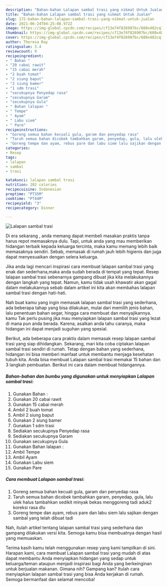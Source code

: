 ```yaml
---
description: "Bahan-bahan Lalapan sambal trasi yang nikmat Untuk Jualan"
title: "Bahan-bahan Lalapan sambal trasi yang nikmat Untuk Jualan"
slug: 172-bahan-bahan-lalapan-sambal-trasi-yang-nikmat-untuk-jualan
date: 2021-06-24T04:25:08.972Z
image: https://img-global.cpcdn.com/recipes/cf13e74f826907bc/680x482cq70/lalapan-sambal-trasi-foto-resep-utama.jpg
thumbnail: https://img-global.cpcdn.com/recipes/cf13e74f826907bc/680x482cq70/lalapan-sambal-trasi-foto-resep-utama.jpg
cover: https://img-global.cpcdn.com/recipes/cf13e74f826907bc/680x482cq70/lalapan-sambal-trasi-foto-resep-utama.jpg
author: Theresa Ray
ratingvalue: 3.4
reviewcount: 9
recipeingredient:
- " Bahan "
- "20 cabai rawit"
- "15 cabai merah"
- "2 buah tomat"
- "2 siung baput"
- "2 siung bamer"
- "1 sdm trasi"
- "secukupnya Penyedap rasa"
- "secukupnya Garam"
- "secukupnya Gula"
- " Bahan lalapan "
- " Tempe"
- " Ayam"
- " Labu siem"
- " Pare"
recipeinstructions:
- "Goreng semua bahan kecuali gula, garam dan penyedap rasa"
- "Taruh semua bahan dicobek tambahkan garam, penyedap, gula, lalu ulek halus tambahkan sedikit minyak bekas menggoreng tadi aduk2 koreksi rasa dlu"
- "Goreng tempe dan ayam, rebus pare dan labu siem lalu sajikan dengan sambal yang telah dibuat tadi"
categories:
- Resep
tags:
- lalapan
- sambal
- trasi

katakunci: lalapan sambal trasi 
nutrition: 202 calories
recipecuisine: Indonesian
preptime: "PT35M"
cooktime: "PT44M"
recipeyield: "3"
recipecategory: Dinner

---
```



![Lalapan sambal trasi](https://img-global.cpcdn.com/recipes/cf13e74f826907bc/680x482cq70/lalapan-sambal-trasi-foto-resep-utama.jpg)

Di era  sekarang , anda memang dapat membeli masakan praktis tanpa harus repot memasaknya dulu. Tapi, untuk anda yang mau memberikan hidangan terbaik kepada keluarga tercinta, maka kamu memang lebih baik memasaknya sendiri. Sebab, memasak di rumah jauh lebih higienis dan juga dapat menyesuaikan dengan selera keluarga.

Jika anda lagi mencari inspirasi cara membuat lalapan sambal trasi yang enak dan sederhana,maka anda sudah berada di tempat yang tepat. Resep lalapan sambal trasi  sebenarnya gampang dibuat jika kita melakukannya dengan langkah yang tepat. Namun, kamu tidak usah khawatir akan gagal dalam melakukannya 
sebab dalam artikel ini kita akan membahas lalapan sambal trasi dengan hati-hati.  



Nah buat kamu yang ingin memasak lalapan sambal trasi yang sederhana, ada beberapa tahap yang bisa dilakukan, mulai dari memilih jenis bahan, lalu penentuan bahan segar, hingga cara membuat dan menyajikannya. kamu Tak perlu pusing jika mau menyiapkan lalapan sambal trasi yang lezat di mana pun anda berada. Karena, asalkan anda  tahu caranya, maka hidangan ini dapat menjadi suguhan yang spesial.

Berikut, ada beberapa cara praktis  dalam memasak resep lalapan sambal trasi yang siap dihidangkan. Sekarang, mari kita coba ciptakan lalapan sambal trasi sendiri di rumah. Tetap dengan bahan yang sederhana, hidangan ini bisa memberi manfaat untuk membantu menjaga kesehatan tubuh kita. Anda bisa membuat Lalapan sambal trasi memakai 15 bahan dan 3 langkah pembuatan. Berikut ini cara dalam membuat hidangannya.

<!--inarticleads1-->

##### Bahan-bahan dan bumbu yang digunakan untuk menyiapkan Lalapan sambal trasi:

1. Gunakan  Bahan :
1. Gunakan 20 cabai rawit
1. Gunakan 15 cabai merah
1. Ambil 2 buah tomat
1. Ambil 2 siung baput
1. Gunakan 2 siung bamer
1. Gunakan 1 sdm trasi
1. Sediakan secukupnya Penyedap rasa
1. Sediakan secukupnya Garam
1. Gunakan secukupnya Gula
1. Gunakan  Bahan lalapan :
1. Ambil  Tempe
1. Ambil  Ayam
1. Gunakan  Labu siem
1. Gunakan  Pare




<!--inarticleads2-->

##### Cara membuat Lalapan sambal trasi:

1. Goreng semua bahan kecuali gula, garam dan penyedap rasa
1. Taruh semua bahan dicobek tambahkan garam, penyedap, gula, lalu ulek halus tambahkan sedikit minyak bekas menggoreng tadi aduk2 koreksi rasa dlu
1. Goreng tempe dan ayam, rebus pare dan labu siem lalu sajikan dengan sambal yang telah dibuat tadi




Nah, itulah artikel tentang  lalapan sambal trasi  yang sederhana dan gampang dilakukan versi kita. Semoga kamu bisa membuatnya dengan hasil yang memuaskan. 

Terima kasih kamu telah menggunakan resep yang kami tampilkan di sini. Harapan kami, cara membuat  Lalapan sambal trasi yang mudah di atas dapat membantu Anda menyiapkan hidangan yang sedap untuk keluarga/teman ataupun menjadi inspirasi bagi Anda yang berkeinginan untuk berjualan makanan. Gimana nih? Gampang kan? Itulah cara menyiapkan lalapan sambal trasi yang bisa Anda kerjakan di rumah. Semoga bermanfaat dan selamat mencoba!


